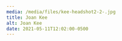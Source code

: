 ```yaml
---
media: /media/files/kee-headshot2-2-.jpg
title: Joan Kee
alt: Joan Kee
date: 2021-05-11T12:02:00-0500
---
```

